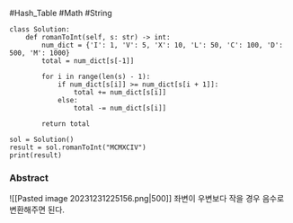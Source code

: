 #Hash_Table #Math #String

```run-python
class Solution:
    def romanToInt(self, s: str) -> int:
        num_dict = {'I': 1, 'V': 5, 'X': 10, 'L': 50, 'C': 100, 'D': 500, 'M': 1000}
        total = num_dict[s[-1]]

        for i in range(len(s) - 1):
            if num_dict[s[i]] >= num_dict[s[i + 1]]:
                total += num_dict[s[i]]
            else:
                total -= num_dict[s[i]]

        return total

sol = Solution()
result = sol.romanToInt("MCMXCIV")
print(result)

```

### Abstract
![[Pasted image 20231231225156.png|500]]
좌변이 우변보다 작을 경우 음수로 변환해주면 된다.